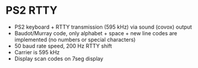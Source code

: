 # PS2 RTTY
* PS2 keyboard + RTTY transmission (595 kHz) via sound (covox) output
* Baudot/Murray code, only alphabet + space + new line codes are implemented (no numbers or special characters)
* 50 baud rate speed, 200 Hz RTTY shift
* Carrier is 595 kHz
* Display scan codes on 7seg display
